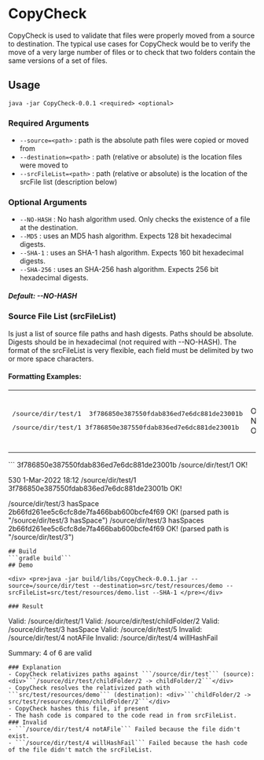 # CopyCheck

CopyCheck is used to validate that files were properly moved from a source to destination.  The typical use cases for CopyCheck would be to verify the move of a very large number of files or to check that two folders contain the same versions of a set of files.

## Usage

```java -jar CopyCheck-0.0.1 <required> <optional>```
### Required Arguments
* ```--source=<path>``` : path is the absolute path files were copied or moved from
* ```--destination=<path>``` : path (relative or absolute) is the location files were moved to
* ```--srcFileList=<path>``` : path (relative or absolute) is the location of the srcFile list (description below)
### Optional Arguments
* ```--NO-HASH``` : No hash algorithm used.  Only checks the existence of a file at the destination.
* ```--MD5``` : uses an MD5 hash algorithm.  Expects 128 bit hexadecimal digests.
* ```--SHA-1``` : uses an SHA-1 hash algorithm.  Expects 160 bit hexadecimal digests.
* ```--SHA-256``` : uses an SHA-256 hash algorithm.  Expects 256 bit hexadecimal digests.
##### Default: --NO-HASH
### Source File List (srcFileList)
Is just a list of source file paths and hash digests.  Paths should be absolute.  Digests should be in hexadecimal (not required with --NO-HASH).   The format of the srcFileList is very flexible, each field must be delimited by two or more space characters.
#### Formatting Examples:
<table> 
  <tr>
    <td>
        <pre>/source/dir/test/1  3f786850e387550fdab836ed7e6dc881de23001b</pre>       
        <pre>/source/dir/test/1 3f786850e387550fdab836ed7e6dc881de23001b</pre> 
    </td>
    <td>
        OK!           
        NOT OK
    </td>
    <td>
        <br>
        only single space between columns     
    </td>
  </tr>
</table>
```
3f786850e387550fdab836ed7e6dc881de23001b  /source/dir/test/1    OK!

530  1-Mar-2022 18:12 /source/dir/test/1  3f786850e387550fdab836ed7e6dc881de23001b  OK!

/source/dir/test/3 hasSpace  2b66fd261ee5c6cfc8de7fa466bab600bcfe4f69  OK! (parsed path is "/source/dir/test/3 hasSpace")
/source/dir/test/3  hasSpaces  2b66fd261ee5c6cfc8de7fa466bab600bcfe4f69  OK! (parsed path is "/source/dir/test/3")
```   
## Build
```gradle build```
## Demo

<div> <pre>java -jar build/libs/CopyCheck-0.0.1.jar --source=/source/dir/test --destination=src/test/resources/demo --srcFileList=src/test/resources/demo.list --SHA-1 </pre></div>

### Result
```
Valid:   /source/dir/test/1
Valid:   /source/dir/test/childFolder/2
Valid:   /source/dir/test/3 hasSpace
Valid:   /source/dir/test/5
Invalid: /source/dir/test/4 notAFile
Invalid: /source/dir/test/4 willHashFail

Summary: 4 of 6 are valid
```
### Explanation
- CopyCheck relativizes paths against ```/source/dir/test``` (source): <div>```/source/dir/test/childFolder/2 -> childFolder/2```</div>
- CopyCheck resolves the relativized path with ```src/test/resources/demo``` (destination): <div>```childFolder/2 -> src/test/resources/demo/childFolder/2```</div>
- CopyCheck hashes this file, if present
- The hash code is compared to the code read in from srcFileList.
### Invalid
- ```/source/dir/test/4 notAFile``` Failed because the file didn't exist.
- ```/source/dir/test/4 willHashFail``` Failed because the hash code of the file didn't match the srcFileList.
